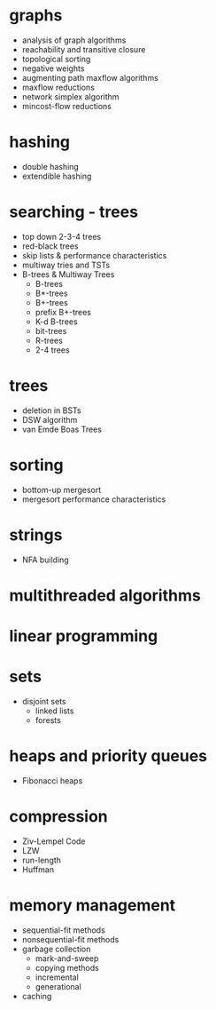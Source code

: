 # graphs
- analysis of graph algorithms
- reachability and transitive closure
- topological sorting
- negative weights
- augmenting path maxflow algorithms
- maxflow reductions
- network simplex algorithm
- mincost-flow reductions

# hashing
- double hashing
- extendible hashing

# searching - trees
- top down 2-3-4 trees
- red-black trees
- skip lists & performance characteristics
- multiway tries and TSTs
- B-trees & Multiway Trees
    - B-trees
    - B*-trees
    - B+-trees
    - prefix B+-trees
    - K-d B-trees
    - bit-trees
    - R-trees
    - 2-4 trees

# trees
- deletion in BSTs
- DSW algorithm
- van Emde Boas Trees

# sorting
- bottom-up mergesort
- mergesort performance characteristics

# strings
- NFA building

# multithreaded algorithms

# linear programming

# sets
- disjoint sets
    - linked lists
    - forests

# heaps and priority queues
- Fibonacci heaps

# compression
- Ziv-Lempel Code
- LZW
- run-length
- Huffman

# memory management
- sequential-fit methods
- nonsequential-fit methods
- garbage collection
    - mark-and-sweep
    - copying methods
    - incremental
    - generational
- caching
